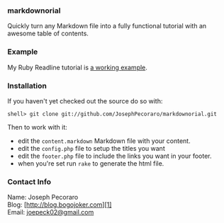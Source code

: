 ### markdownorial

Quickly turn any Markdown file into a fully functional tutorial with an awesome table of contents.

### Example

My Ruby Readline tutorial is [a working example](http://bogojoker.com/readline/).

### Installation

If you haven't yet checked out the source do so with:

    shell> git clone git://github.com/JosephPecoraro/markdownorial.git
    
Then to work with it:

  * edit the `content.markdown` Markdown file with your content.
  * edit the `config.php` file to setup the titles you want
  * edit the `footer.php` file to include the links you want in your footer.
  * when you're set run `rake` to generate the html file.

### Contact Info

Name: Joseph Pecoraro  
Blog: [http://blog.bogojoker.com][1]  
Email: [joepeck02@gmail.com][2]

[1]: http://blog.bogojoker.com "Joseph Pecoraro's Blog"
[2]: mailto:joepeck02@gmail.com "Joseph Pecoraro's Email"
